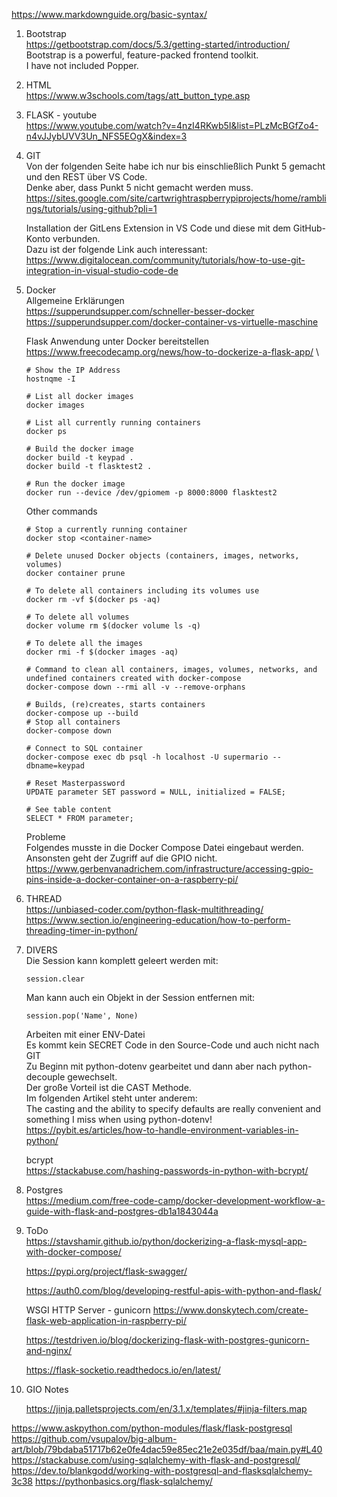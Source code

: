 https://www.markdownguide.org/basic-syntax/


1. Bootstrap \
   https://getbootstrap.com/docs/5.3/getting-started/introduction/ \
   Bootstrap is a powerful, feature-packed frontend toolkit. \
   I have not included Popper.

2. HTML \
   https://www.w3schools.com/tags/att_button_type.asp

3. FLASK - youtube \
   https://www.youtube.com/watch?v=4nzI4RKwb5I&list=PLzMcBGfZo4-n4vJJybUVV3Un_NFS5EOgX&index=3

3. GIT \
   Von der folgenden Seite habe ich nur bis einschließlich Punkt 5 gemacht und den REST über VS Code. \
   Denke aber, dass Punkt 5 nicht gemacht werden muss. \
   https://sites.google.com/site/cartwrightraspberrypiprojects/home/ramblings/tutorials/using-github?pli=1

   Installation der GitLens Extension in VS Code und diese mit dem GitHub-Konto verbunden. \
   Dazu ist der folgende Link auch interessant: \
   https://www.digitalocean.com/community/tutorials/how-to-use-git-integration-in-visual-studio-code-de

5. Docker \
   Allgemeine Erklärungen \
   https://supperundsupper.com/schneller-besser-docker \
   https://supperundsupper.com/docker-container-vs-virtuelle-maschine

   Flask Anwendung unter Docker bereitstellen \
   https://www.freecodecamp.org/news/how-to-dockerize-a-flask-app/ \

   ```console
   # Show the IP Address
   hostnqme -I

   # List all docker images
   docker images

   # List all currently running containers
   docker ps

   # Build the docker image
   docker build -t keypad .
   docker build -t flasktest2 .

   # Run the docker image
   docker run --device /dev/gpiomem -p 8000:8000 flasktest2
   ```

   Other commands
   ```console
   # Stop a currently running container
   docker stop <container-name>

   # Delete unused Docker objects (containers, images, networks, volumes)
   docker container prune

   # To delete all containers including its volumes use
   docker rm -vf $(docker ps -aq)

   # To delete all volumes
   docker volume rm $(docker volume ls -q)

   # To delete all the images
   docker rmi -f $(docker images -aq)

   # Command to clean all containers, images, volumes, networks, and undefined containers created with docker-compose
   docker-compose down --rmi all -v --remove-orphans

   # Builds, (re)creates, starts containers
   docker-compose up --build
   # Stop all containers
   docker-compose down

   # Connect to SQL container
   docker-compose exec db psql -h localhost -U supermario --dbname=keypad

   # Reset Masterpassword
   UPDATE parameter SET password = NULL, initialized = FALSE;

   # See table content
   SELECT * FROM parameter;
   ```

   Probleme \
   Folgendes musste in die Docker Compose Datei eingebaut werden. Ansonsten geht der Zugriff auf die GPIO nicht. \
   https://www.gerbenvanadrichem.com/infrastructure/accessing-gpio-pins-inside-a-docker-container-on-a-raspberry-pi/

6. THREAD \
   https://unbiased-coder.com/python-flask-multithreading/ \
   https://www.section.io/engineering-education/how-to-perform-threading-timer-in-python/

7. DIVERS \
   Die Session kann komplett geleert werden mit:
   ```
   session.clear
   ```

   Man kann auch ein Objekt in der Session entfernen mit:
   ```
   session.pop('Name', None)
   ```

   Arbeiten mit einer ENV-Datei \
   Es kommt kein SECRET Code in den Source-Code und auch nicht nach GIT \
   Zu Beginn mit python-dotenv gearbeitet und dann aber nach python-decouple gewechselt. \
   Der große Vorteil ist die CAST Methode. \
   Im folgenden Artikel steht unter anderem: \
   The casting and the ability to specify defaults are really convenient and something I miss when using python-dotenv! \
   https://pybit.es/articles/how-to-handle-environment-variables-in-python/

   bcrypt \
   https://stackabuse.com/hashing-passwords-in-python-with-bcrypt/

8. Postgres \
   https://medium.com/free-code-camp/docker-development-workflow-a-guide-with-flask-and-postgres-db1a1843044a

8. ToDo \
    https://stavshamir.github.io/python/dockerizing-a-flask-mysql-app-with-docker-compose/

    https://pypi.org/project/flask-swagger/

    https://auth0.com/blog/developing-restful-apis-with-python-and-flask/

    WSGI HTTP Server - gunicorn
    https://www.donskytech.com/create-flask-web-application-in-raspberry-pi/


    https://testdriven.io/blog/dockerizing-flask-with-postgres-gunicorn-and-nginx/

    https://flask-socketio.readthedocs.io/en/latest/


9. GIO Notes

    https://jinja.palletsprojects.com/en/3.1.x/templates/#jinja-filters.map





https://www.askpython.com/python-modules/flask/flask-postgresql
https://github.com/vsupalov/big-album-art/blob/79bdaba51717b62e0fe4dac59e85ec21e2e035df/baa/main.py#L40
https://stackabuse.com/using-sqlalchemy-with-flask-and-postgresql/
https://dev.to/blankgodd/working-with-postgresql-and-flasksqlalchemy-3c38
https://pythonbasics.org/flask-sqlalchemy/